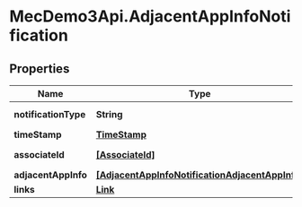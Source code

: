 # MecDemo3Api.AdjacentAppInfoNotification

## Properties
Name | Type | Description | Notes
------------ | ------------- | ------------- | -------------
**notificationType** | **String** | Shall be set to \&quot;AdjacentAppInfoNotification\&quot;. | 
**timeStamp** | [**TimeStamp**](TimeStamp.md) |  | [optional] 
**associateId** | [**[AssociateId]**](AssociateId.md) | 1 to N identifiers to associate the information for specific | [optional] 
**adjacentAppInfo** | [**[AdjacentAppInfoNotificationAdjacentAppInfo]**](AdjacentAppInfoNotificationAdjacentAppInfo.md) |  | [optional] 
**links** | [**Link**](Link.md) |  | 


